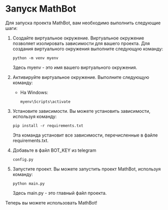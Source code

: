 # Запуск MathBot

Для запуска проекта MathBot, вам необходимо выполнить следующие шаги:

1. Создайте виртуальное окружение. Виртуальное окружение позволяет изолировать зависимости для вашего проекта. Для создания виртуального окружения выполните следующую команду:

   
    ```python -m venv myenv ```
   

   Здесь myenv - это имя вашего виртуального окружения.

2. Активируйте виртуальное окружение. Выполните следующую команду:

   - На Windows:

     
     ```myenv\Scripts\activate```
     

3. Установите зависимости. Вы можете установить зависимости, используя команду:

   
   ```pip install -r requirements.txt```
   

   Эта команда установит все зависимости, перечисленные в файле requirements.txt.

4. Добавьте в файл   BOT_KEY из telegram

   ```config.py```
    
  

5. Запустите проект. Вы можете запустить проект MathBot, используя команду:

   
   ```python main.py```
   

   Здесь main.py - это главный файл проекта.

Теперь вы можете использовать MathBot!
